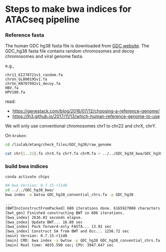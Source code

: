 # Steps to make bwa indices for ATACseq pipeline

### Reference fasta

The human GDC hg38 fasta file is downloaded from [GDC website](https://gdc.cancer.gov/about-data/gdc-data-processing/gdc-reference-files). The GDC_hg38 fasta file contains random chromosomes and decoy chromosomes and viral genome fasta.

e.g.,

```
chr11_KI270721v1_random.fa
chrUn_GL000195v1.fa
chrUn_KN707992v1_decoy.fa
HBV.fa
HPV100.fa
```

read:

*  https://genestack.com/blog/2016/07/12/choosing-a-reference-genome/
*  https://lh3.github.io/2017/11/13/which-human-reference-genome-to-use

We will only use conventional chromosomes chr1 to chr22 and chrX, chrY.

On `kraken`:

```bash
cd /liulab/mtang/check_files/GDC_hg38/raw_genome

cat chr{1..22}.fa chrX.fa chrY.fa chrM.fa > ../../GDC_hg38_bwa/GDC_hg38_convential_chrs.fa

```


### build bwa indices 

```bash
conda activate chips

## bwa Version: 0.7.15-r1140
cd ../../GDC_hg38_bwa/
bwa index -a bwtsw GDC_hg38_convential_chrs.fa -p GDC_hg38

...
[BWTIncConstructFromPacked] 680 iterations done. 6165927008 characters processed.
[bwt_gen] Finished constructing BWT in 686 iterations.
[bwa_index] 2636.03 seconds elapse.
[bwa_index] Update BWT... 16.80 sec
[bwa_index] Pack forward-only FASTA... 13.92 sec
[bwa_index] Construct SA from BWT and Occ... 1256.72 sec
[main] Version: 0.7.15-r1140
[main] CMD: bwa index -a bwtsw -p GDC_hg38 GDC_hg38_convential_chrs.fa
[main] Real time: 4035.590 sec; CPU: 3947.647 sec
```


